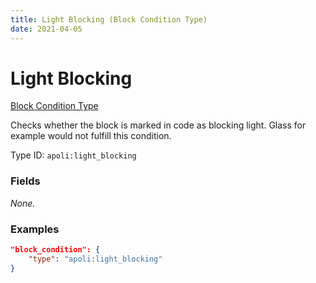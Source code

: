 ```yaml
---
title: Light Blocking (Block Condition Type)
date: 2021-04-05
---
```


# Light Blocking

[Block Condition Type](../block_condition_types.md)

Checks whether the block is marked in code as blocking light. Glass for example would not fulfill this condition.

Type ID: `apoli:light_blocking`

### Fields

_None._

### Examples

```json
"block_condition": {
    "type": "apoli:light_blocking"
}
```
